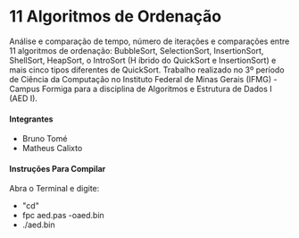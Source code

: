 # 11 Algoritmos de Ordenação

Análise e comparação de tempo, número de iterações e comparações entre 11 algoritmos de ordenação: BubbleSort, SelectionSort, InsertionSort, ShellSort, HeapSort, o IntroSort (H íbrido do QuickSort e InsertionSort) e mais cinco tipos diferentes de QuickSort. Trabalho realizado no 3º período de Ciência da Computação no Instituto Federal de Minas Gerais (IFMG) - Campus Formiga para a disciplina de Algoritmos e Estrutura de Dados I (AED I).


#### Integrantes
- Bruno Tomé
- Matheus Calixto

#### Instruções Para Compilar

Abra o Terminal e digite:
- "cd<DIRETORIO>"
- fpc aed.pas -oaed.bin
- ./aed.bin